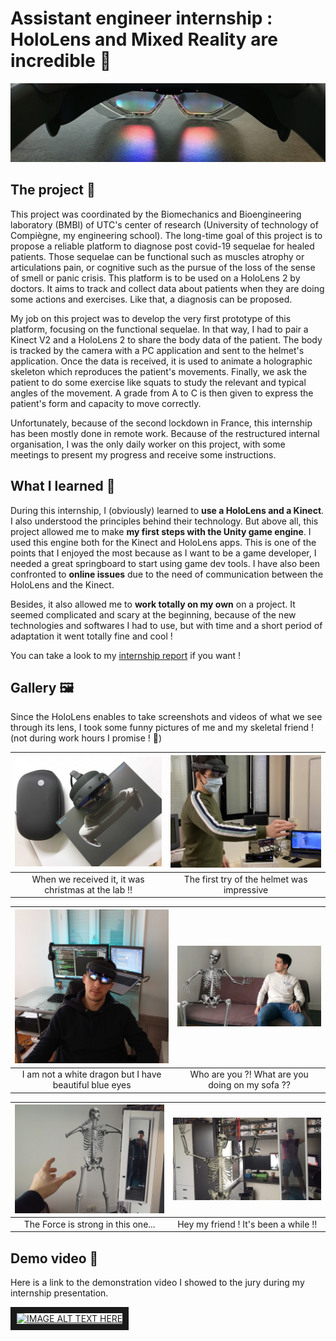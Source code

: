 # Assistant engineer internship : HoloLens and Mixed Reality are incredible 🤯
<img src="Assets/HoloLensBanner.jfif" alt="HoloLens 2, a light story"/>

## The project 🚀
This project was coordinated by the Biomechanics and Bioengineering laboratory (BMBI) of UTC's center of research (University of technology of Compiègne, my engineering school).
The long-time goal of this project is to propose a reliable platform to diagnose post covid-19 sequelae for healed patients. Those sequelae can be functional such as muscles atrophy or articulations pain, or cognitive such as the pursue of the loss of the sense of smell or panic crisis. This platform is to be used on a HoloLens 2 by doctors. It aims to track and collect data about patients when they are doing some actions and exercises. Like that, a diagnosis can be proposed.

My job on this project was to develop the very first prototype of this platform, focusing on the functional sequelae. In that way, I had to pair a Kinect V2 and a HoloLens 2 to share the body data of the patient. The body is tracked by the camera with a PC application and sent to the helmet's application. Once the data is received, it is used to animate a holographic skeleton which reproduces the patient's movements. Finally, we ask the patient to do some exercise like squats to study the relevant and typical angles of the movement. A grade from A to C is then given to express the patient's form and capacity to move correctly.

Unfortunately, because of the second lockdown in France, this internship has been mostly done in remote work. Because of the restructured internal organisation, I was the only daily worker on this project, with some meetings to present my progress and receive some instructions.

## What I learned 🌟
During this internship, I (obviously) learned to **use a HoloLens and a Kinect**. I also understood the principles behind their technology.
But above all, this project allowed me to make **my first steps with the Unity game engine**. I used this engine both for the Kinect and HoloLens apps. This is one of the points that I enjoyed the most because as I want to be a game developer, I needed a great springboard to start using game dev tools. I have also been confronted to **online issues** due to the need of communication between the HoloLens and the Kinect.  

Besides, it also allowed me to **work totally on my own** on a project. It seemed complicated and scary at the beginning, because of the new technologies and softwares I had to use, but with time and a short period of adaptation it went totally fine and cool !

You can take a look to my [internship report](Internship%20report%20(French).pdf) if you want !

## Gallery 🖼️
Since the HoloLens enables to take screenshots and videos of what we see through its lens, I took some funny pictures of me and my skeletal friend ! (not during work hours I promise ! 😬)

|<img src="Assets/Package.jpg" alt="A packaging..." >|<img src="Assets/Me.jpeg" alt="Me testing HoloLens 2 for the first time" >|
:-------------------------:|:-------------------------:
|When we received it, it was christmas at the lab !!|The first try of the helmet was impressive|

|<img src="Assets/BlueEyesDev.jpg" alt="Me flexing" >|<img src="Assets/WhoAreYou.png" alt="A skeleton a little bit to comfortable..." >|
:-------------------------:|:-------------------------:
|I am not a white dragon but I have beautiful blue eyes|Who are you ?! What are you doing on my sofa ??|

|<img src="Assets/IAmYourFather.jpg" alt="The Force is powerful on me..." >|<img src="Assets/HelloMyFriend.jpg" alt="Hello my friend" >|
:-------------------------:|:-------------------------:
|The Force is strong in this one...|Hey my friend ! It's been a while !!|

## Demo video 🎥
Here is a link to the demonstration video I showed to the jury during my internship presentation.  

<a href="http://www.youtube.com/watch?feature=player_embedded&v=uPnRG8wH2bg
" target="_blank"><img src="http://img.youtube.com/vi/uPnRG8wH2bg/0.jpg" 
alt="IMAGE ALT TEXT HERE" width="240" height="180" border="10" /></a>
